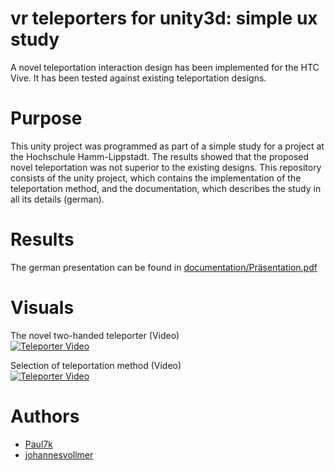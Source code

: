 # vr teleporters for unity3d: simple ux study
A novel teleportation interaction design has been implemented for the HTC Vive. It has been tested against existing teleportation designs.

# Purpose
This unity project was programmed as part of a simple study for a project at the Hochschule Hamm-Lippstadt. The results showed that the proposed novel teleportation was not superior to the existing designs. This repository consists of the unity project, which contains the implementation of the teleportation method, and the documentation, which describes the study in all its details (german).

# Results
The german presentation can be found in [documentation/Präsentation.pdf](documentation/Präsentation.pdf)

# Visuals 
The novel two-handed teleporter (Video)  
[![Teleporter Video](https://img.youtube.com/vi/Esc9T0a1oNU/0.jpg)](https://youtu.be/Esc9T0a1oNU)


Selection of teleportation method (Video)  
[![Teleporter Video](https://img.youtube.com/vi/XK9lLqGHt38/0.jpg)](https://youtu.be/XK9lLqGHt38)


# Authors
- [Paul7k](https://github.com/Paul7k)
- [johannesvollmer](https://johannesvollmer.github.io/)
